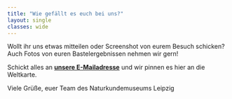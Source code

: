 ```yaml
---
title: "Wie gefällt es euch bei uns?"
layout: single
classes: wide
---
```

Wollt ihr uns etwas mitteilen oder Screenshot von eurem Besuch schicken? Auch Fotos von euren Bastelergebnissen nehmen wir gern!

Schickt alles an **[unsere E-Mailadresse](mailto:service.naturkundemuseum@leipzig.de)** und wir pinnen es hier an die Weltkarte.

Viele Grüße,
euer Team des Naturkundemuseums Leipzig
